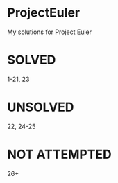 # ProjectEuler
My solutions for Project Euler


SOLVED
=======
1-21, 23


UNSOLVED
========
22, 24-25


NOT ATTEMPTED
=============
26+
